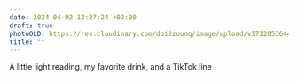 ```yaml
---
date: 2024-04-02 12:27:24 +02:00
draft: true
photoOLD: https://res.cloudinary.com/dbi2zounq/image/upload/v1712053644/nguimldtqfbl7ikkkgcg.jpg
title: ""
---
```


A little light reading, my favorite drink, and a TikTok line
